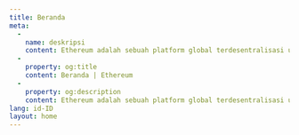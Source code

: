 ```yaml
---
title: Beranda
meta:
  - 
    name: deskripsi
    content: Ethereum adalah sebuah platform global terdesentralisasi untuk uang dan jenis aplikasi baru. Di Ethereum, anda dapat menulis kode yang mengontrol nilai digital, dan membuat aplikasi yang dapat diakses di mana saja di dunia.
  - 
    property: og:title
    content: Beranda | Ethereum
  - 
    property: og:description
    content: Ethereum adalah sebuah platform global terdesentralisasi untuk uang dan jenis aplikasi baru. Di Ethereum, anda dapat menulis kode yang mengontrol nilai digital, dan membuat aplikasi yang dapat diakses di mana saja di dunia.
lang: id-ID
layout: home
---
```


<HomePage/>